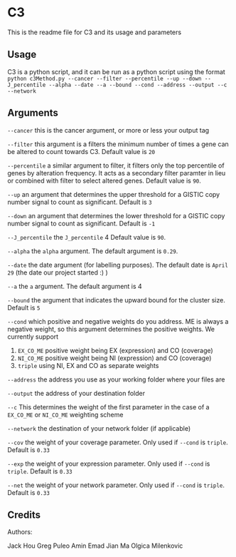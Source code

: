 # C3


This is the readme file for C3 and its usage and parameters

## Usage

C3 is a python script, and it can be run as a python script using the format `python c3Method.py --cancer --filter --percentile --up --down --J_percentile --alpha --date --a --bound --cond --address --output --c --network`


## Arguments

`--cancer` this is the cancer argument, or more or less your output tag

`--filter` this argument is a filters the minimum number of times a gene can be altered to count towards C3. Default value is `20` 

`--percentile` a similar argument to filter, it filters only the top percentile of genes by alteration frequency. It acts as a secondary filter paramter in lieu or combined with filter to select altered genes. Default value is `90`.

`--up` an argument that determines the upper threshold for a GISTIC copy number signal to count as significant. Default is `3`

`--down` an argument that determines the lower threshold for a GISTIC copy number signal to count as significant. Default is `-1`
 
`--J_percentile`  the `J_percentile` 4 Default value is `90`.

`--alpha` the `alpha` argument. The default argument is `0.29`. 

`--date` the date argument (for labelling purposes). The default date is `April 29` (the date our project started :) )

`--a` the `a` argument. The default argument is 4

`--bound` the argument that indicates the upward bound for the cluster size. Default is `5`

`--cond` which  positive and negative weights do you address. ME is always a negative weight, so this argument determines the positive weights. We currently support

1. `EX_CO_ME` positive weight being EX (expression) and CO (coverage)
2. `NI_CO_ME` positive weight being NI (expression) and CO (coverage)
3. `triple` using NI, EX and CO as separate weights

`--address` the address you use as your working folder where your files are

`--output` the address of your destination folder

`--c` This determines the weight of the first parameter in the case of a `EX_CO_ME` or `NI_CO_ME` weighting scheme

`--network` the destination of your network folder (if applicable)

`--cov` the weight of your coverage parameter. Only used if `--cond` is `triple`. Default is `0.33`

`--exp` the weight of your expression parameter. Only used if `--cond` is `triple`. Default is `0.33`

`--net` the weight of your network parameter. Only used if `--cond` is `triple`. Default is `0.33`


## Credits

Authors:

Jack Hou
Greg Puleo
Amin Emad
Jian Ma
Olgica Milenkovic
